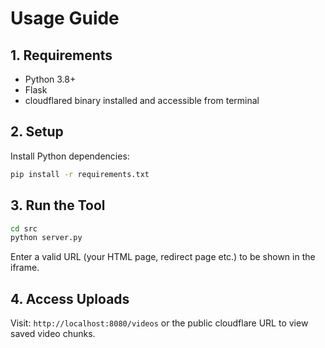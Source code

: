 # Usage Guide

## 1. Requirements

- Python 3.8+
- Flask
- cloudflared binary installed and accessible from terminal

## 2. Setup

Install Python dependencies:

```bash
pip install -r requirements.txt
```

## 3. Run the Tool

```bash
cd src
python server.py
```

Enter a valid URL (your HTML page, redirect page etc.) to be shown in the iframe.

## 4. Access Uploads

Visit: `http://localhost:8080/videos` or the public cloudflare URL to view saved video chunks.
